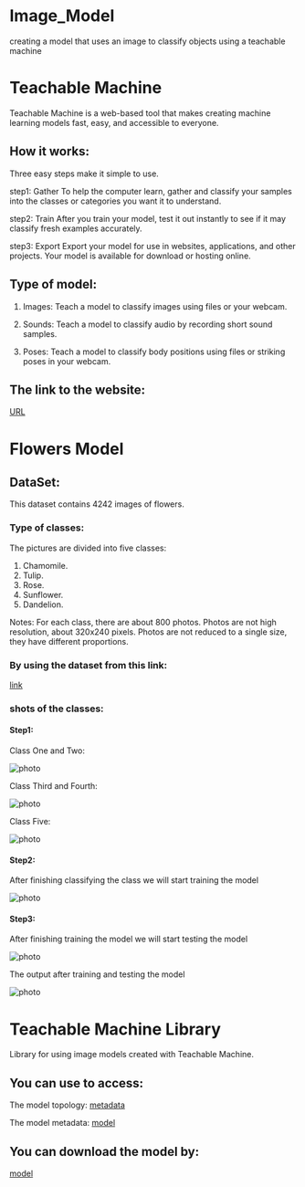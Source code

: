 # Image_Model
creating a model that uses an image to classify objects using a teachable machine

# Teachable Machine
Teachable Machine is a web-based tool that makes creating machine learning models fast, easy, and accessible to everyone.

## How it works:
Three easy steps make it simple to use.

step1: Gather
To help the computer learn, gather and classify your samples into the classes or categories you want it to understand.

step2: Train
After you train your model, test it out instantly to see if it may classify fresh examples accurately.

step3: Export
Export your model for use in websites, applications, and other projects. Your model is available for download or hosting online.

## Type of model:

1. Images:
Teach a model to classify images using files or your webcam.

2. Sounds:
Teach a model to classify audio by recording short sound samples.

3. Poses:
Teach a model to classify body positions using files or striking poses in your webcam.

## The link to the website:
[URL](https://teachablemachine.withgoogle.com/train)


# Flowers Model
## DataSet:
This dataset contains 4242 images of flowers.

### Type of classes:

The pictures are divided into five classes:
1. Chamomile.
2. Tulip.
3. Rose.
4. Sunflower.
5. Dandelion.

Notes:
For each class, there are about 800 photos. Photos are not high resolution, about 320x240 pixels. 
Photos are not reduced to a single size, they have different proportions.

### By using the dataset from this link:
[link](https://www.kaggle.com/datasets/alxmamaev/flowers-recognition?resource=download)

### shots of the classes:
#### Step1:
Class One and Two:

![photo](1.png)

Class Third and Fourth:

![photo](6.png)

Class Five:

![photo](2.png)

#### Step2:

After finishing classifying the class we will start training the model

![photo](3.png)

#### Step3:

After finishing training the model we will start testing the model

![photo](4.png)

The output after training and testing the model

![photo](5.png)

# Teachable Machine Library 

Library for using image models created with Teachable Machine.

## You can use to access:

  The model topology: [metadata](metadata.json)
  
  The model metadata: [model](model.json)

## You can download the model by:
[model](Flowers_Model.tm)
